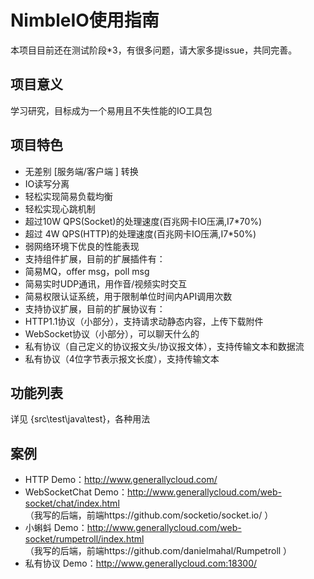 
# NimbleIO使用指南

本项目目前还在测试阶段*3，有很多问题，请大家多提issue，共同完善。

## 项目意义

学习研究，目标成为一个易用且不失性能的IO工具包

## 项目特色

* 无差别 [服务端/客户端 ] 转换
* IO读写分离
* 轻松实现简易负载均衡
* 轻松实现心跳机制
* 超过10W QPS(Socket)的处理速度(百兆网卡IO压满,I7*70%)
* 超过 4W QPS(HTTP)的处理速度(百兆网卡IO压满,I7*50%)
* 弱网络环境下优良的性能表现
* 支持组件扩展，目前的扩展插件有：
 * 简易MQ，offer msg，poll msg
 * 简易实时UDP通讯，用作音/视频实时交互
 * 简易权限认证系统，用于限制单位时间内API调用次数
* 支持协议扩展，目前的扩展协议有：
 * HTTP1.1协议（小部分），支持请求动静态内容，上传下载附件
 * WebSocket协议（小部分），可以聊天什么的
 * 私有协议（自己定义的协议报文头/协议报文体），支持传输文本和数据流
 * 私有协议（4位字节表示报文长度），支持传输文本

## 功能列表

详见 {src\test\java\test}，各种用法

## 案例
* HTTP Demo：http://www.generallycloud.com/
* WebSocketChat Demo：http://www.generallycloud.com/web-socket/chat/index.html                                
 （我写的后端，前端https://github.com/socketio/socket.io/ ）
* 小蝌蚪 Demo：http://www.generallycloud.com/web-socket/rumpetroll/index.html                                
 （我写的后端，前端https://github.com/danielmahal/Rumpetroll ）
* 私有协议 Demo：http://www.generallycloud.com:18300/
